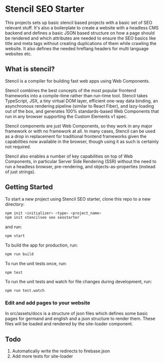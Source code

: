 # Stencil SEO Starter

This projects sets up basic stencil based projects with a basic set of SEO relevant stuff. It's also a boilerplate to create a website with a headless CMS backend and defines a basic JSON based structure on how a page should be rendered and which attributes are needed to ensure the SEO basics like title and meta tags without creating duplications of them while crawling the website. It also defines the needed hreflang headers for multi language websites etc.

## What is stencil?

Stencil is a compiler for building fast web apps using Web Components.

Stencil combines the best concepts of the most popular frontend frameworks into a compile-time rather than run-time tool.  Stencil takes TypeScript, JSX, a tiny virtual DOM layer, efficient one-way data binding, an asynchronous rendering pipeline (similar to React Fiber), and lazy-loading out of the box, and generates 100% standards-based Web Components that run in any browser supporting the Custom Elements v1 spec.

Stencil components are just Web Components, so they work in any major framework or with no framework at all. In many cases, Stencil can be used as a drop in replacement for traditional frontend frameworks given the capabilities now available in the browser, though using it as such is certainly not required.

Stencil also enables a number of key capabilities on top of Web Components, in particular Server Side Rendering (SSR) without the need to run a headless browser, pre-rendering, and objects-as-properties (instead of just strings).

## Getting Started

To start a new project using Stencil SEO starter, clone this repo to a new directory:

```bash
npm init <initializer> <type> <project_name>
npm init stencilseo seo seostarter
```

and run:

```bash
npm start
```

To build the app for production, run:

```bash
npm run build
```

To run the unit tests once, run:

```
npm test
```

To run the unit tests and watch for file changes during development, run:

```
npm run test.watch
```

### Edit and add pages to your website

In src/assets/docs is a structure of json files which defines some basic pages for germand and english and a json structure to render them. These files will be loaded and rendered by the site-loader component.


## Todo

1. Automatically write the redirects to firebase.json
2. Add more tests for site-loader
